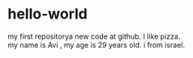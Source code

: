 # hello-world
my first repositorya
new code at github.
I like pizza.
</br> my name is Avi , my age is 29 years old. i from israel.